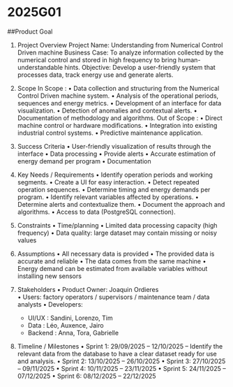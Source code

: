 
# 2025G01

##Product Goal

1. Project Overview
Project Name: Understanding from Numerical Control Driven machine
Business Case: To analyze information collected by the numerical control and stored in high frequency to bring human-understandable hints.
Objective: Develop a user-friendly system that processes data, track energy use and generate alerts. 

2. Scope
In Scope : 
•	Data collection and structuring from the Numerical Control Driven machine system.
•	Analysis of the operational periods, sequences and energy metrics. 
•	Development of an interface for data visualization.
•	Detection of anomalies and contextual alerts.
•	Documentation of methodology and algorithms.
Out of Scope :
•	Direct machine control or hardware modifications.
•	Integration into existing industrial control systems.
•	Predictive maintenance application.

3. Success Criteria
•	User-friendly visualization of results through the interface
•	Data processing
•	Provide alerts
•	Accurate estimation of energy demand per program
•	Documentation

4. Key Needs / Requirements
•	Identify operation periods and working segments.
•	Create a UI for easy interaction.
•	Detect repeated operation sequences.
•	Determine timing and energy demands per program.
•	Identify relevant variables affected by operations.
•	Determine alerts and contextualize them.
•	Document the approach and algorithms.
•	Access to data (PostgreSQL connection).

5. Constraints
•	Time/planning
•	Limited data processing capacity (high frequency)
•	Data quality: large dataset may contain missing or noisy values

6. Assumptions
•	All necessary data is provided
•	The provided data is accurate and reliable
•	The data comes from the same machine 
•	Energy demand can be estimated from available variables without installing new sensors

7. Stakeholders
•	Product Owner: Joaquin Ordieres  
•	Users: factory operators / supervisors / maintenance team / data analysts
•	Developers: 
    - UI/UX : Sandini, Lorenzo, Tim
    - Data : Léo, Auxence, Jairo
    - Backend : Anna, Tora, Gabrielle
    
8. Timeline / Milestones
•	Sprint 1: 29/09/2025 – 12/10/2025 – Identify the relevant data from the database to have a clear dataset ready for use and analysis.
•	Sprint 2: 13/10/2025 – 26/10/2025
•	Sprint 3: 27/10/2025 – 09/11/2025
•	Sprint 4: 10/11/2025 – 23/11/2025
•	Sprint 5: 24/11/2025 – 07/12/2025
•	Sprint 6: 08/12/2025 – 22/12/2025



